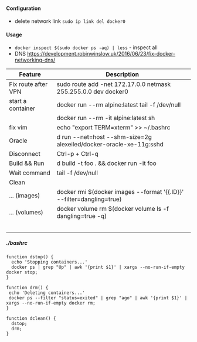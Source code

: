 #### Configuration
- delete network link `sudo ip link del docker0`


#### Usage

- `docker inspect $(sudo docker ps -aq) | less` - inspect all
- DNS https://development.robinwinslow.uk/2016/06/23/fix-docker-networking-dns/

| Feature                | Description                                                                        |
|----------------------- | -----------------------------------------------------------------------------------|
| Fix route after VPN    | sudo route add -net 172.17.0.0 netmask 255.255.0.0 dev docker0                     |
| start a container      | docker run --rm alpine:latest tail -f /dev/null                                    |
|                        | docker run --rm -it alpine:latest sh
| fix vim                | echo "export TERM=xterm" >> ~/.bashrc                                              |
| Oracle                 | d run --net=host --shm-size=2g alexeiled/docker-oracle-xe-11g:sshd                 |
| Disconnect             | Ctrl-p + Ctrl-q                                                                    |
| Build && Run           | d build -t foo . && docker run -it foo                                             |
| Wait command           | tail -f /dev/null                                                                  |
| Clean                  |                                                                                    |
| ... (images)           | docker rmi $(docker images --format '{{.ID}}' --filter=dangling=true)              |
| ... (volumes)          | docker volume rm $(docker volume ls -f dangling=true -q)                           |
|                        |                                                                                    |
|                        |                                                                                    |
|                        |                                                                                    |
|                        |                                                                                    |
|                        |                                                                                    |

##### ./bashrc
```
function dstop() {
  echo 'Stopping containers...'
  docker ps | grep "Up" | awk '{print $1}' | xargs --no-run-if-empty docker stop;
}

function drm() {
 echo 'Deleting containers...'
 docker ps --filter "status=exited" | grep "ago" | awk '{print $1}' | xargs --no-run-if-empty docker rm;
}

function dclean() {
  dstop;
  drm;
}
```
